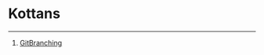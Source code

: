# Kottans #

----------

 1. [GitBranching](https://github.com/nicoTrygub/Kottans/tree/master/01-git)